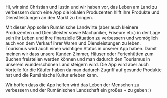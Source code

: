 Hi, wir sind Christian und Iustin und wir haben vor, das Leben am Land zu verbessern durch eine App die lokalen Produzenten hilft ihre Produkte 
und Dienstleistungen an den Markt zu bringen.


Mit dieser App sollen Rumänische Landwirte (aber auch kleinere Produzenten und Dienstleister sowie Machaniker, Friseure etc.) in der Lage sein 
ihr Leben und ihre finanzielle Situation zu verbessern und womöglich auch von dem Verkauf ihrer Waren und Diensleistungen zu leben. 
Tourismus wird auch einen wichtigen Status in unserer App haben. Damit meinen wir dass unsere Kunden Zimmer, Häuser oder Ferienhütten zum Buchen freistellen
werden können und man dadurch den Tourismus in unserem wunderschönen Land steigern wird.
Die App wird aber auch Vorteile für die Käufer haben da man dadurch Zugriff auf gesunde Produkte hat und die Rumänische Kultur erleben kann.

Wir hoffen dass die App helfen wird das Leben der Menschen zu verbessern und der Rumänischen Landschaft ein großes + zu geben :)
